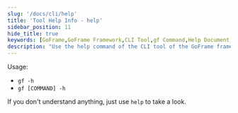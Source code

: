 ```yaml
---
slug: '/docs/cli/help'
title: 'Tool Help Info - help'
sidebar_position: 11
hide_title: true
keywords: [GoFrame,GoFrame Framework,CLI Tool,gf Command,Help Document,Command Line Tool,Software Help,Tool Usage,Sidebar Position]
description: "Use the help command of the CLI tool of the GoFrame framework to get help information by entering gf -h or gf [COMMAND] -h. If you encounter any problems during use, you can always use the help command to query relevant assistance. Here, you can also learn about the specific information related to the sidebar position."
---
```


Usage:

- `gf -h`
- `gf [COMMAND] -h`

If you don't understand anything, just use `help` to take a look.